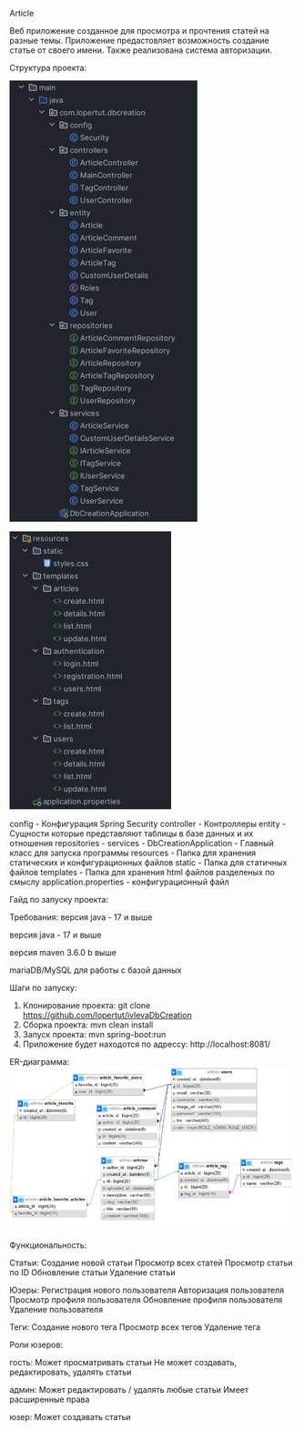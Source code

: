Article

Веб приложение созданное для просмотра и прочтения статей на разные темы. Приложение предастовляет возможность создание статье от своего имени. Также реализована система авторизации.

Структура проекта:

![img.png](img.png)

![img_1.png](img_1.png)

config - Конфигурация Spring Security
controller - Контроллеры 
entity - Сущности которые представляют таблицы в базе данных и их отношения
repositories - 
services - 
DbCreationApplication - Главный класс для запуска программы
resources - Папка для хранения статических и конфигурационных файлов
static - Папка для статичных файлов
templates - Папка для хранения html файлов разделеных по смыслу
application.properties - конфигурационный файл

Гайд по запуску проекта: 

Требования:
версия java - 17 и выше

версия java - 17 и выше

версия maven 3.6.0 b выше

mariaDB/MySQL для работы с базой данных

Шаги по запуску:

1. Клонирование проекта:
git clone https://github.com/lopertut/ivlevaDbCreation
2. Сборка проекта:
mvn clean install
3. Запуск проекта:
mvn spring-boot:run
4. Приложение будет находотся по адрессу:
http://localhost:8081/

ER-диаграмма:
![img_2.png](img_2.png)

Функциональность:

Статьи:
Создание новой статьи
Просмотр всех статей
Просмотр статьи по ID
Обновление статьи
Удаление статьи

Юзеры:
Регистрация нового пользователя
Авторизация пользователя
Просмотр профиля пользователя
Обновление профиля пользователя
Удаление пользователя

Теги:
Создание нового тега
Просмотр всех тегов
Удаление тега

Роли юзеров:

гость:
Может просматривать статьи
Не может создавать, редактировать, удалять статьи

админ:
Может редактировать / удалять любые статьи
Имеет расширенные права

юзер:
Может создавать статьи